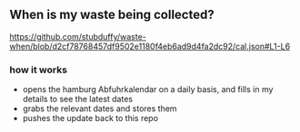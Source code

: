 ## When is my waste being collected?
  https://github.com/stubduffy/waste-when/blob/d2cf78768457df9502e1180f4eb6ad9d4fa2dc92/cal.json#L1-L6
  
  ### how it works
  - opens the hamburg Abfuhrkalendar on a daily basis, and fills in my details to see the latest dates
  - grabs the relevant dates and stores them
  - pushes the update back to this repo
  
